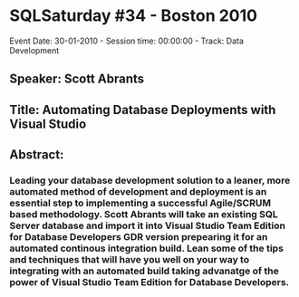 # SQLSaturday #34 - Boston 2010
Event Date: 30-01-2010 - Session time: 00:00:00 - Track: Data Development
## Speaker: Scott Abrants
## Title: Automating Database Deployments with Visual Studio
## Abstract:
### Leading your database development solution to a leaner, more automated method of development and deployment is an essential step to implementing a successful Agile/SCRUM based methodology.  Scott Abrants will take an existing SQL Server database and import it into Visual Studio Team Edition for Database Developers GDR version prepearing  it for an automated continous integration build.   Lean some of the tips and techniques that will have you well on your way to integrating with an automated build taking advanatge of the power of Visual Studio Team Edition for Database Developers.
